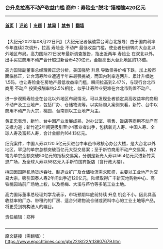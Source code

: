 ### 台升息拉高不动产收益门槛 商仲：寿险业“脱北”猎楼逾420亿元

---

#### [首页](../../../..?n13807679) &nbsp;|&nbsp; [评论](../../../../../epoch-comment?n13807679) &nbsp;|&nbsp; [专题](../../../../../epoch-special?n13807679) &nbsp;|&nbsp; [禁闻](../../../../../epoch-news?n13807679) &nbsp;|&nbsp; [禁书](../../../../../books?n13807679) &nbsp;|&nbsp; [翻墙](https://github.com/gfw-breaker/nogfw/blob/master/README.md?n13807679)


<div class="column" id="artbody" itemprop="articleBody">
 <!-- article content begin -->
 <p>
  【大纪元2022年08月22日讯】（大纪元记者侯骏霖台湾台北报导）由于国内利率今年连续2次调升，拉高
  <ok href="https://www.epochtimes.com/gb/tag/%E5%AF%BF%E9%99%A9%E4%B8%9A.html">
   寿险业
  </ok>
  <ok href="https://www.epochtimes.com/gb/tag/%E4%B8%8D%E5%8A%A8%E4%BA%A7.html">
   不动产
  </ok>
  最低收益门槛，使业者纷纷转向大台北以外地区布局。高力国际22日发布最新调查报告，指出近两年
  <ok href="https://www.epochtimes.com/gb/tag/%E5%AF%BF%E9%99%A9%E4%B8%9A.html">
   寿险业
  </ok>
  在双北以外，出手买进商用不动产合计超过新台币420亿元，金额高出大台北地区的1.3倍。
 </p>
 <p>
  高力国际副董事总经理黄正忠分析，美国强势
  <ok href="https://www.epochtimes.com/gb/tag/%E5%8D%87%E6%81%AF.html">
   升息
  </ok>
  导致债券价格下跌，加上股市面临修正，让台湾寿险业遭遇半年来最强挑战，而国内利率连两升、累计升幅达1.5码，也让寿险业在房地产最低收益率门槛，瞬间拉高到2.47%，与现行台北市商用
  <ok href="https://www.epochtimes.com/gb/tag/%E4%B8%8D%E5%8A%A8%E4%BA%A7.html">
   不动产
  </ok>
  投资报酬率约2.5%相比，似乎让寿险业更难在台北市购置不动产。
 </p>
 <p>
  进一步观察寿险业在台北以外地区布局情况，可以发现业者锁定具高收益率的商用不动产及工业地产，包括厂办、仓储物流等，以实际购入案例来看，新竹、台中以商用不动产为大宗，桃园、台南则以工业地产为主。
 </p>
 <p>
  黄正忠表示，新竹、台中因产业发展成熟，对办公室、零售、饭店等商用不动产有支撑力道；新竹近2年间更吸引至少4家业者出手，包括新光人寿、中国人寿、全球人寿及富邦人寿，合计金额约164.13亿元。
 </p>
 <p>
  细究案件，中国人寿以120.5亿元买进台中丰邑市政核心办公大楼，是大台北以外地区，罕见的单宗总额突破百亿元大型交易案；至于新竹商用不动产交易案，有2笔为单宗金额突破50亿元的指标交易案，分别是新光人寿以56.4亿元买进新竹莱恩广场，及全球人寿以58亿元入手新竹国宾饭店（含行政大楼）。
 </p>
 <p>
  桃园因国际机场货运吞吐、制造业扩厂及仓储物流需求旺盛，主要以工业地产为交易大宗，吸引国泰人寿2年间出手近120亿元，陆续取得广丰新天地购物中心、高铁桃园站前广场地上权，以及杨梅、大溪与芦竹等多笔工业土地。
 </p>
 <p>
  高力国际董事总经理刘学龙表示，市场预期年底前持续
  <ok href="https://www.epochtimes.com/gb/tag/%E5%8D%87%E6%81%AF.html">
   升息
  </ok>
  机会不小，因此具高收益率的厂办、带租约的厂房、适合兴建物流仓储或资料中心的工业土地等产品，将更受到机构法人的瞩目。
 </p>
 <p>
  责任编辑：郑桦
 </p>
 <!-- article content end -->
</div>


---

原文链接（需翻墙）：https://www.epochtimes.com/gb/22/8/22/n13807679.htm